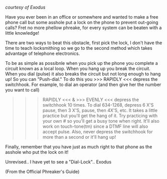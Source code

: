 _courtesy of Exodus_

Have you ever been in an office or somewhere and wanted to make a free phone
call but some asshole put a lock on the phone to prevent out-going calls? Fret
no more phellow phreake, for every system can be beaten with a little knowledge!

There are two ways to beat this obstacle, first pick the lock, I don't have
the time to teach locksmithing so we go to the second method which takes 
advantage of telephone electronics.

To be as simple as possibnle when you pick up the phone you complete a 
circuit known as a local loop. When you hang up you break the circuit.  When
you dial (pulse) it also breaks the circuit but not long enough to hang up! So 
you can "Push-dial."  To do this you >>> RAPIDLY <<< depress the switchhook.
For example, to dial an operator (and then give her the number you want to call)
>>> RAPIDLY <<< & >>> EVENLY <<< depress the switchhook 10 times.  To dial
634-1268, depress 6 X'S pause, then 3 X'S, pause, then 4X'S, etc.  It takes a
little practice but you'll get the hang of it.  Try  practicing with your own #
so you'll get a busy tone when right.  It'll also work on touch-tone(tm) since
a DTMF line will also accept pulse.  Also, never depress the switchhook for
more than a second or it'll hang up!

Finally, remember that you have just as much right to that phone as the
asshole who put the lock on it!

Unrevised.. I have yet to see a "Dial-Lock"..         Exodus

(From the Official Phreaker's Guide)
